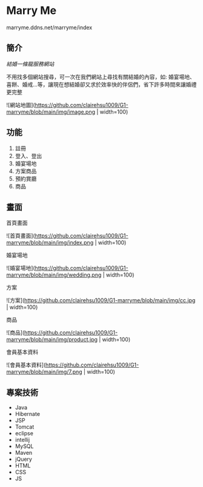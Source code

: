 # Marry Me

marryme.ddns.net/marryme/index

## 簡介

_結婚一條龍服務網站_

不用找多個網站搜尋，可一次在我們網站上尋找有關結婚的內容，如: 婚宴場地、喜餅、婚戒...等，讓現在想結婚卻又求於效率快的伴侶們，省下許多時間來讓婚禮更完整

![網站地圖](https://github.com/clairehsu1009/G1-marryme/blob/main/img/image.png | width=100)

## 功能

1. 註冊
1. 登入、登出
1. 婚宴場地
1. 方案商品
1. 預約賞廳
1. 商品

## 畫面

首頁畫面

![首頁畫面](https://github.com/clairehsu1009/G1-marryme/blob/main/img/index.png | width=100)

婚宴場地

![婚宴場地](https://github.com/clairehsu1009/G1-marryme/blob/main/img/wedding.png | width=100)

方案

![方案](https://github.com/clairehsu1009/G1-marryme/blob/main/img/cc.jpg | width=100)

商品

![商品](https://github.com/clairehsu1009/G1-marryme/blob/main/img/product.jpg | width=100)

會員基本資料

![會員基本資料](https://github.com/clairehsu1009/G1-marryme/blob/main/img/7.png | width=100)

## 專案技術

* Java
* Hibernate
* JSP
* Tomcat
* eclipse
* intellij
* MySQL
* Maven
* jQuery
* HTML
* CSS
* JS
